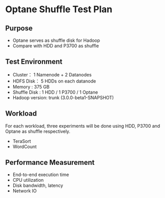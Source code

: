 Optane Shuffle Test Plan
=========================

Purpose
-----------------

* Optane serves as shuffle disk for Hadoop 
* Compare with HDD and P3700 as shuffle


Test Environment
-----------------

* Cluster： 1 Namenode + 2 Datanodes
* HDFS Disk： 5 HDDs on each datanode
* Memory : 375 GB
* Shuffle Disk : 1 HDD / 1 P3700 / 1 Optane
* Hadoop version: trunk (3.0.0-beta1-SNAPSHOT)

Workload
-----------------

For each workload, three experiments will be done using HDD, P3700 and Optane as shuffle respectively.
* TeraSort 
* WordCount


Performance Measurement
-----------------

* End-to-end execution time
* CPU utilization
* Disk bandwidth, latency
* Network IO